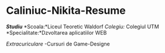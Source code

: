 # Caliniuc-Nikita-Resume

***Studiu***
*Scoala:*Liceul Teoretic Waldorf 
*Colegiu:* Colegiul UTM
*Specialitate:*Dzvoltarea aplicatiilor WEB

*Extracuriculare*
-Cursuri de Game-Designe

